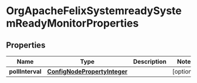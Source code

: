 

# OrgApacheFelixSystemreadySystemReadyMonitorProperties

## Properties

Name | Type | Description | Notes
------------ | ------------- | ------------- | -------------
**pollInterval** | [**ConfigNodePropertyInteger**](ConfigNodePropertyInteger.md) |  |  [optional]



